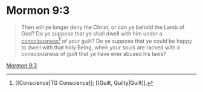 # Mormon 9:3

> Then will ye longer deny the Christ, or can ye behold the Lamb of God? Do ye suppose that ye shall dwell with him under a <u>consciousness</u>[^a] of your guilt? Do ye suppose that ye could be happy to dwell with that holy Being, when your souls are racked with a consciousness of guilt that ye have ever abused his laws?

[Mormon 9:3](https://www.churchofjesuschrist.org/study/scriptures/bofm/morm/9?lang=eng&id=p3#p3)


[^a]: [[Conscience|TG Conscience]]; [[Guilt, Guilty|Guilt]].  
